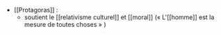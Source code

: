 - [[Protagoras]] :
	- soutient le [[relativisme culturel]] et [[moral]] (« L'[[homme]] est la mesure de toutes choses » )